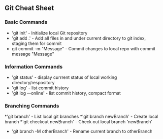 ## Git Cheat Sheet

### Basic Commands
* 'git init' - Initialize local Git repository
* 'git add .' - Add all files in and under current directory to git index, staging them for commit
* git commit -m "Message" - Commit changes to local repo with commit message "Message"

### Information Commands
* 'git status' - display currrent status of local working directory/respository
* 'git log' - list commit history
* 'git log --online' - list commit history, compact format

### Branching Commands
*'git branch' - List local git branches
*'git branch newBranch' - Create local branch
*'git checkout newBranch' - Check out local branch 'newBranch'
* 'git branch -M otherBranch' - Rename current branch to otherBranch
